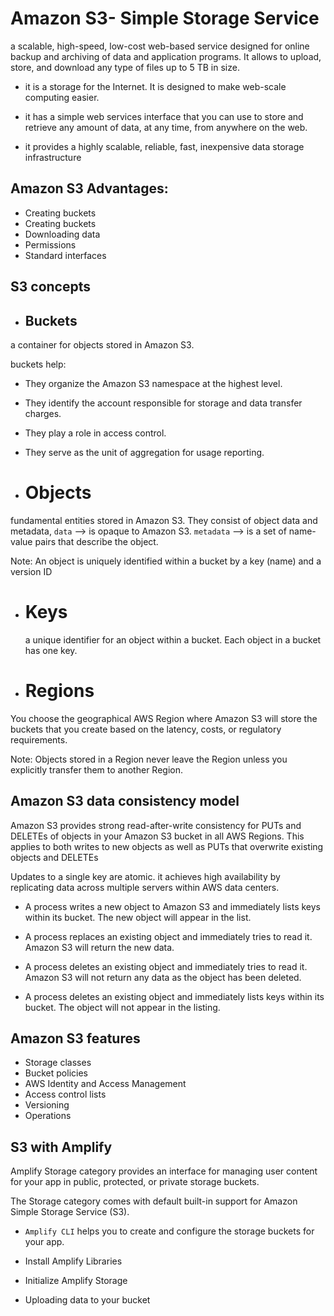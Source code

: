 # Amazon S3- Simple Storage Service

a scalable, high-speed, low-cost web-based service designed for online backup and archiving of data and application programs. It allows to upload, store, and download any type of files up to 5 TB in size.

- it is a storage for the Internet. It is designed to make web-scale computing easier. 

- it has a simple web services interface that you can use to store and retrieve any amount of data, at any time, from anywhere on the web. 

- it provides a highly scalable, reliable, fast, inexpensive data storage infrastructure


## Amazon S3 Advantages:

- Creating buckets 
- Creating buckets
- Downloading data 
- Permissions
- Standard interfaces 


## S3 concepts

- ## Buckets 
 a container for objects stored in Amazon S3.


buckets help:
- They organize the Amazon S3 namespace at the highest level.

- They identify the account responsible for storage and data transfer charges.

- They play a role in access control.

- They serve as the unit of aggregation for usage reporting.

- # Objects

 fundamental entities stored in Amazon S3. They consist of object data and metadata, 
 `data` --> is opaque to Amazon S3.
 `metadata` -->  is a set of name-value pairs that describe the object.

 Note: An object is uniquely identified within a bucket by a key (name) and a version ID 

 - # Keys
   a unique identifier for an object within a bucket. 
   Each object in a bucket has one key. 

- # Regions

You choose the geographical AWS Region where Amazon S3 will store the buckets that you create based on the latency,  costs, or regulatory requirements. 

Note: Objects stored in a Region never leave the Region unless you explicitly transfer them to another Region.  

## Amazon S3 data consistency model
Amazon S3 provides strong read-after-write consistency for PUTs and DELETEs of objects in your Amazon S3 bucket in all AWS Regions.
This applies to both writes to new objects as well as PUTs that overwrite existing objects and DELETEs

 Updates to a single key are atomic. 
 it achieves high availability by replicating data across multiple servers within AWS data centers.  

- A process writes a new object to Amazon S3 and immediately lists keys within its bucket. The new object will appear in the list.

- A process replaces an existing object and immediately tries to read it. Amazon S3 will return the new data.

- A process deletes an existing object and immediately tries to read it. Amazon S3 will not return any data as the object has been deleted.

- A process deletes an existing object and immediately lists keys within its bucket. The object will not appear in the listing.

## Amazon S3 features


- Storage classes
- Bucket policies
- AWS Identity and Access Management
- Access control lists
- Versioning
- Operations

## S3 with Amplify
 Amplify Storage category provides an interface for managing user content for your app in public, protected, or private storage buckets.

 The Storage category comes with default built-in support for Amazon Simple Storage Service (S3).  

 -  `Amplify CLI` helps you to create and configure the storage buckets for your app.

 - Install Amplify Libraries
 - Initialize Amplify Storage
 - Uploading data to your bucket
 















